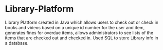 # Library-Platform
Library Platform created in Java which allows users to check out or check in books and videos based on a unique id number for the user and item, generates fines for overdue items, allows administrators to see lists of the items that are checked out and checked in. Used SQL to store Library info in a database. 

